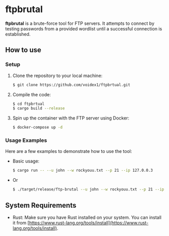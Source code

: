 # ftpbrutal

<strong>ftpbrutal</strong> is a brute-force tool for FTP servers. It attempts to connect by testing passwords from a provided wordlist until a successful connection is established.


## How to use

### Setup

1. Clone the repository to your local machine:

    ```bash
    $ git clone https://github.com/voidex1/ftpbrtual.git
    ```


2. Compile the code:

    ```bash
    $ cd ftpbrtual
    $ cargo build --release
    ```

3. Spin up the container with the FTP server using Docker:

    ```bash
    $ docker-compose up -d
    ```

### Usage Examples
Here are a few examples to demonstrate how to use the tool:

- Basic usage:

    ```bash
   $ cargo run -- --u john --w rockyouu.txt --p 21 --ip 127.0.0.3
    ```
- Or

   ``` bash
   $ ./target/release/ftp-brutal --u john --w rockyouu.txt --p 21 --ip 127.0.0.3
   ```

## System Requirements

- Rust: Make sure you have Rust installed on your system. You can install it from [https://www.rust-lang.org/tools/install](https://www.rust-lang.org/tools/install).